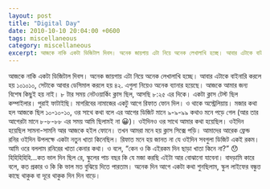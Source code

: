 ```yaml
---
layout: post
title: "Digital Day"
date: 2010-10-10 20:04:00 +0600
tags: miscellaneous
category: miscellaneous
excerpt: আজকে নাকি একটা ডিজিটাল দিবস। অনেক জায়গায় এটা নিয়ে অনেক লেখালাখি হচ্ছে। আবার এটাকে বাইনারি করলে হয় ১০১০১০, সেটাকে আবার ডেসিমাল করলে হয় ৪২. এগুলা নিয়েও অনেক ব্যানার হয়েছে
---
```


আজকে নাকি একটা ডিজিটাল দিবস। অনেক জায়গায় এটা নিয়ে অনেক লেখালাখি হচ্ছে। আবার এটাকে বাইনারি করলে হয় ১০১০১০, সেটাকে আবার ডেসিমাল করলে হয় ৪২. এগুলা নিয়েও অনেক ব্যানার হয়েছে। আজকে আমার জন্য বিশেষ কিছুই হয় নাই। ৮ টার সময় নেটওয়ার্কিং ক্লাস ছিল, আসছি ৮:২৫ এর দিকে। একটা ক্লাস টেস্ট ছিল কম্পাইলার। পুরাই ফাটাইছি। মাগরিবের নামাজের একটু আগে রিফাত ফোন দিল। ও থাকে অস্ট্রেলিয়ায়। মজার কথা হল আজকে ছিল ১০-১০-১০, ওর সাথে কথা বলে এর আগের ডিজিট মানে ৯-৯-৯৯ কথাও মনে পড়ে গেল (আর তার আগেরটা মানে ৮-৮-৮৮ এর সময় আমি ছিলামই না 😀)। ওইদিনও ওর সাথে আমার কথা হয়েছিল। ওইদিন হয়েছিল সামনা-সামনি আর আজকে হইল ফোনে। তখন আমরা মনে হয় ক্লাস সিক্সে পড়ি। আমাদের আরেক ফ্রেন্ড রনির ওইদিন উপলক্ষে একটা নতুন খাতা কিনেছিল। রিফাত মনে হয় জানত না যে ওইদিন সবগুলা ডিজিট একই রকম। আমি ওরে বললাম রনিরের খাতা কেনার কথা। ও বলে, “কেন ও কি এইরকম দিন ছাড়া খাতা কিনে না?” 😯 হিহিহিহিহি…কত ভাল দিন ছিল রে, স্কুলের পাচ বছর কি যে মজা করছি এইটা আর বোঝানো যাবেনা। বাদড়ামি কারে বলে, কত প্রকার ও কি কি ভাল মত বুঝিয়ে দিতে পারতাম। অনেক দিন আগে একটা কথা শুনছিলাম, স্কুল লাইফের বন্ধুত্ত কাছে থাকুক বা দূরে থাকুক দিন দিন বাড়ে।
